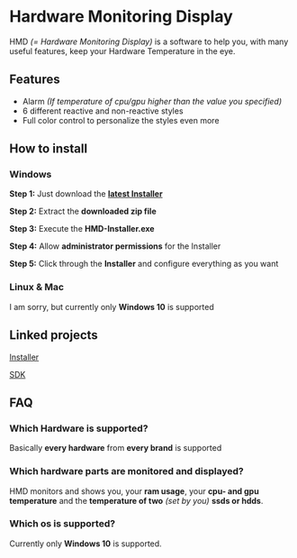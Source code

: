 # Hardware Monitoring Display

HMD *(= Hardware Monitoring Display)* is a software to help you, with many useful features, keep your Hardware Temperature in the eye.

## Features

- Alarm *(If temperature of cpu/gpu higher than the value you specified)*
- 6 different reactive and non-reactive styles
- Full color control to personalize the styles even more

## How to install

### Windows
**Step 1:** Just download the **[latest Installer](https://github.com/verityyt/hmd-installer/releases/)**

**Step 2:** Extract the **downloaded zip file**

**Step 3:** Execute the **HMD-Installer.exe**

**Step 4:** Allow **administrator permissions** for the Installer

**Step 5:** Click through the **Installer** and configure everything as you want

### Linux & Mac
I am sorry, but currently only **Windows 10** is supported

## Linked projects
[Installer](https://github.com/verityyt/hmd-installer)

[SDK](https://github.com/verityyt/hardware-monitoring-sdk)

## FAQ

### Which Hardware is supported?
Basically **every hardware** from **every brand** is supported

### Which hardware parts are monitored and displayed?
HMD monitors and shows you, your **ram usage**, your **cpu- and gpu temperature** and the **temperature of two** *(set by you)* **ssds or hdds**.

### Which os is supported?
Currently only **Windows 10** is supported.

